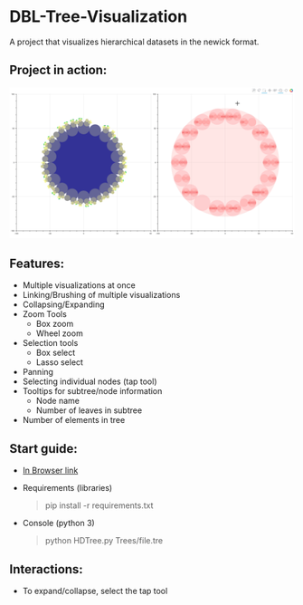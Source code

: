 # DBL-Tree-Visualization

A project that visualizes hierarchical datasets in the newick format.

## Project in action:

![In action](Screenshots/action.gif)

## Features:

* Multiple visualizations at once
* Linking/Brushing of multiple visualizations
* Collapsing/Expanding
* Zoom Tools
    * Box zoom
    * Wheel zoom
* Selection tools
    * Box select
    * Lasso select
* Panning
* Selecting individual nodes (tap tool)
* Tooltips for subtree/node information
    * Node name
    * Number of leaves in subtree
* Number of elements in tree

## Start guide:

- [In Browser link](http://viablesoft.io/HTI/index.html)

- Requirements (libraries)
    > pip install -r requirements.txt

- Console (python 3)
    > python HDTree.py Trees/file.tre

## Interactions:

- To expand/collapse, select the tap tool